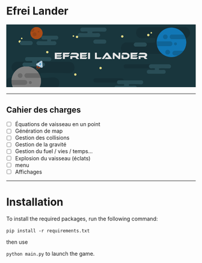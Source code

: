 # Efrei Lander

![banner](banner.png)

----

## Cahier des charges

- [ ] Équations de vaisseau en un point
- [ ] Génération de map
- [ ] Gestion des collisions
- [ ] Gestion de la gravité
- [ ] Gestion du fuel / vies / temps...
- [ ] Explosion du vaisseau (éclats)
- [ ] menu
- [ ] Affichages

----

# Installation

To install the required packages, run the following command:

```pip install -r requirements.txt```

then use

```python main.py``` to launch the game.